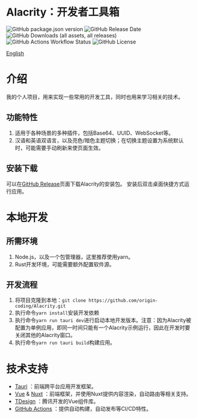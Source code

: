 # Alacrity：开发者工具箱

![GitHub package.json version](https://img.shields.io/github/package-json/v/origin-coding/Alacrity)
![GitHub Release Date](https://img.shields.io/github/release-date/origin-coding/Alacrity)
![GitHub Downloads (all assets, all releases)](https://img.shields.io/github/downloads/origin-coding/Alacrity/total)
![GitHub Actions Workflow Status](https://img.shields.io/github/actions/workflow/status/origin-coding/Alacrity/create-release.yml)
![GitHub License](https://img.shields.io/github/license/origin-coding/alacrity)

[English](./README_en.md)

# 介绍

我的个人项目，用来实现一些常用的开发工具，同时也用来学习相关的技术。

## 功能特性

1. 适用于各种场景的多种插件，包括Base64、UUID、WebSocket等。
2. 汉语和英语双语言，以及亮色/暗色主题切换；在切换主题设置为系统默认时，可能需要手动刷新来使页面生效。

## 安装下载

可以在[GitHub Release](https://github.com/origin-coding/Alacrity/releases/latest)页面下载Alacrity的安装包。
安装后双击桌面快捷方式运行应用。

# 本地开发

## 所需环境

1. Node.js，以及一个包管理器，这里推荐使用yarn。
2. Rust开发环境，可能需要额外配置软件源。

## 开发流程

1. 将项目克隆到本地：`git clone https://github.com/origin-coding/Alacrity.git`
2. 执行命令`yarn install`安装开发依赖
3. 执行命令`yarn run tauri dev`进行启动本地开发版本。注意：因为Alacrity被配置为单例应用，即同一时间只能有一个Alacrity示例运行，因此在开发时要关闭其他的Alacrity窗口。
4. 执行命令`yarn run tauri build`构建应用。

# 技术支持

- [Tauri](https://tauri.app) ：前端跨平台应用开发框架。
- [Vue](https://vuejs.org) & [Nuxt](https://nuxt.com) ：前端框架，并使用Nuxt提供内容渲染，自动路由等相关支持。
- [TDesign](https://tdesign.tencent.com/) ：腾讯开发的Vue组件库。
- [GitHub Actions](https://docs.github.com/en/actions) ：提供自动构建，自动发布等CI/CD特性。
